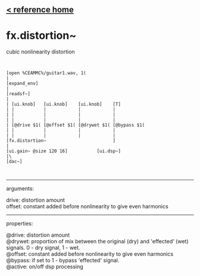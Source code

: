 [< reference home](ceammc_lib.html)
---

# fx.distortion~


cubic nonlinearity distortion

```


[open %CEAMMC%/guitar1.wav, 1(
|
[expand_env]
|
[readsf~]
|
| [ui.knob]   [ui.knob]    [ui.knob]    [T]
| |           |            |            |
| |           |            |            |
| |           |            |            |
| [@drive $1( [@offset $1( [@drywet $1( [@bypass $1(
| |           |            |            |
| |           |            |            |
[fx.distortion~                         ]
|
[ui.gain~ @size 120 16]           [ui.dsp~]
|\
[dac~]

            
```

---
arguments:

drive: distortion
            amount<br>
offset: constant added before
            nonlinearity to give even harmonics<br>

---
properties:

@drive: distortion
            amount<br>
@drywet: proportion
            of mix between the original (dry) and &#39;effected&#39; (wet) signals. 0 - dry signal, 1 -
            wet.<br>
@offset: constant
            added before nonlinearity to give even harmonics<br>
@bypass: if set to 1 - bypass
            &#39;effected&#39; signal.<br>
@active: on/off dsp
            processing<br>

